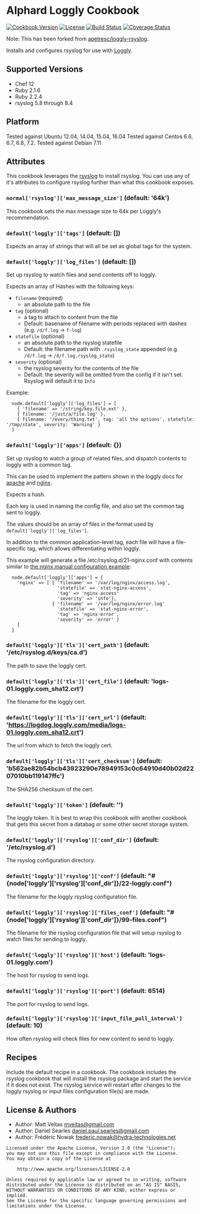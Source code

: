 Alphard Loggly Cookbook
================

[![Cookbook Version](https://img.shields.io/cookbook/v/alphard-chef-loggly.svg)](https://supermarket.chef.io/cookbooks/alphard-chef-loggly)
[![License](https://img.shields.io/badge/License-Apache%202.0-blue.svg)](https://opensource.org/licenses/Apache-2.0)
[![Build Status](https://travis-ci.org/hydra-technologies/alphard-chef-loggly.svg?branch=master)](https://travis-ci.org/hydra-technologies/alphard-chef-loggly)
[![Coverage Status](https://coveralls.io/repos/github/hydra-technologies/alphard-chef-loggly/badge.svg?branch=master)](https://coveralls.io/github/hydra-technologies/alphard-chef-loggly?branch=master)

Note: This has been forked from [apetresc/loggly-rsyslog](https://github.com/apetresc/loggly-rsyslog).

Installs and configures rsyslog for use with [Loggly](http://loggly.com).

Supported Versions
------------
- Chef 12
- Ruby 2.1.6
- Ruby 2.2.4
- rsyslog 5.8 through 8.4

Platform
--------
Tested against Ubuntu 12.04, 14.04, 15.04, 16.04
Tested against Centos 6.6, 6.7, 6.8, 7.2.
Tested against Debian 7.11

Attributes
----------
This cookbook leverages the
[rsyslog](https://github.com/chef-cookbooks/rsyslog) to install rsyslog. You
can use any of it's attributes to configure rsyslog further than what this
cookbook exposes.

### `normal['rsyslog']['max_message_size']` (default: '64k')

This cookbook sets the max message size to 64k per Loggly's recommendation.

### `default['loggly']['tags']` (default: [])

Expects an array of strings that will all be set as global tags for the system.

### `default['loggly']['log_files']` (default: [])

Set up rsyslog to watch files and send contents off to loggly.

Expects an array of Hashes with the following keys:

* `filename`  (required)
  - an absolute path to the file
* `tag`       (optional)
  - a tag to attach to content from the file
  - Default: basename of filename with periods replaced with dashes (e.g. `/d/f.log` -> `f-log`)
* `statefile` (optional)
  - an absolute path to the rsyslog statefile
  - Default: the filename path with `.rsyslog_state` appended (e.g. `/d/f.log` -> `/d/f.log.rsyslog_state`)
* `severity`  (optional)
  - the rsyslog severity for the contents of the file
  - Default: the severity will be omitted from the config if it isn't set. Rsyslog will default it to `Info`

Example:

```
  node.default['loggly']['log_files'] = [
    { 'filename' => '/string/key.file.ext' },
    { filename: '/just/a/file.log' },
    { filename: '/every/thing.txt', tag: 'all the options', statefile: '/tmp/state', severity: 'Warning' }
  ]
```

### `default['loggly']['apps']` (default: {})

Set up rsyslog to watch a group of related files, and dispatch contents to loggly with a common tag.

This can be used to implement the pattern shown in the loggly docs for [apache](https://www.loggly.com/docs/sending-apache-logs/) and [nginx](https://www.loggly.com/docs/nginx-server-logs/).

Expects a hash.

Each key is used in naming the config file, and also set the common tag sent to loggly.

The values should be an array of files in the format used by `default['loggly']['log_files']`.

In addition to the common application-level tag, each file will have a file-specific tag, which allows differentiating within loggly.

This example will generate a file /etc/rsyslog.d/21-nginx.conf with contents similar to [the nginx manual configuration example](https://www.loggly.com/docs/nginx-server-logs/):
```
  node.default['loggly']['apps'] = {
    'nginx' => [ { 'filename' => '/var/log/nginx/access.log',
                   'statefile' => 'stat-nginx-access',
                   'tag' => 'nginx-access'
                   'severity' => 'info'},
                 { 'filename' => '/var/log/nginx/error.log'
                   'statefile' => 'stat-nginx-error',
                   'tag' => 'nginx-error',
                   'severity' => 'error' }
    ]
  }
```

### `default['loggly']['tls']['cert_path']` (default: '/etc/rsyslog.d/keys/ca.d')

The path to save the loggly cert.

### `default['loggly']['tls']['cert_file']` (default: 'logs-01.loggly.com_sha12.crt')

The filename for the loggly cert.

### `default['loggly']['tls']['cert_url']` (default: 'https://logdog.loggly.com/media/logs-01.loggly.com_sha12.crt')

The url from which to fetch the loggly cert.

### `default['loggly']['tls']['cert_checksum']` (default: 'b562ae82b54bcb43923290e78949153c0c64910d40b02d2207010bb119147ffc')

The SHA256 checksum of the cert.

### `default['loggly']['token']` (default: '')

The loggly token. It is best to wrap this cookbook with another cookbook that
gets this secret from a databag or some other secret storage system.

### `default['loggly']['rsyslog']['conf_dir']` (default: '/etc/rsyslog.d')

The rsyslog configuration directory.

### `default['loggly']['rsyslog']['conf']` (default: "#{node['loggly']['rsyslog']['conf_dir']}/22-loggly.conf")

The filename for the loggly rsyslog configuration file.

### `default['loggly']['rsyslog']['files_conf']` (default: "#{node['loggly']['rsyslog']['conf_dir']}/99-files.conf")

The filename for the rsyslog configuration file that will setup rsyslog to watch files for sending to loggly.

### `default['loggly']['rsyslog']['host']` (default: 'logs-01.loggly.com')

The host for rsyslog to send logs.

### `default['loggly']['rsyslog']['port']` (default: 6514)

The port for rsyslog to send logs.

### `default['loggly']['rsyslog']['input_file_poll_interval']` (default: 10)

How often rsyslog will check files for new content to send to loggly.

Recipes
-------
Include the default recipe in a cookbook. The cookbook includes the rsyslog
cookbook that will install the rsyslog package and start the service if it does
not exist. The rsyslog service will restart after changes to the loggly rsyslog
or input files configuration file(s) are made.

License & Authors
-----------------
- Author: Matt Veitas <mveitas@gmail.com>
- Author: Daniel Searles <daniel.paul.searles@gmail.com>
- Author: Frédéric Nowak <frederic.nowak@hydra-technologies.net>

```
Licensed under the Apache License, Version 2.0 (the "License");
you may not use this file except in compliance with the License.
You may obtain a copy of the License at

    http://www.apache.org/licenses/LICENSE-2.0

Unless required by applicable law or agreed to in writing, software
distributed under the License is distributed on an "AS IS" BASIS,
WITHOUT WARRANTIES OR CONDITIONS OF ANY KIND, either express or implied.
See the License for the specific language governing permissions and
limitations under the License.
```
